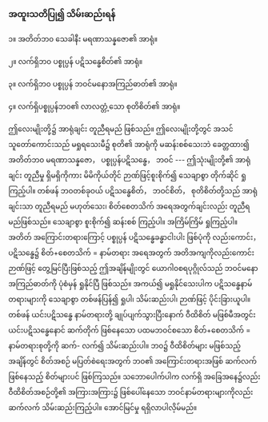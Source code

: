 ### အထူးသတိပြု၍ သိမ်းဆည်းရန်

၁။ အတိတ်ဘ၀ သေခါနီး မရဏာသန္နဇော၏ အာရုံ။

၂။ လက်ရှိဘ၀ ပစ္စုပ္ပန် ပဋိသန္ဓေစိတ်၏ အာရုံ။

၃။ လက်ရှိဘ၀ ပစ္စုပ္ပန် ဘဝင်မနောအကြည်ဓာတ်၏ အာရုံ။

၄။ လက်ရှိပစ္စုပ္ပန်ဘ၀၏ လာလတ္တံ့သော စုတိစိတ်၏ အာရုံ။

ဤလေးမျိုးတို့၌ အာရုံချင်း တူညီရမည် ဖြစ်သည်။ ဤလေးမျိုးတို့တွင် အသင်သူတော်ကောင်းသည်
မရှုရသေးမီ၌ စုတိ၏ အာရုံကို မဆန်းစစ်သေးဘဲ ခေတ္တထား၍ အတိတ်ဘ၀ မရဏာသန္နဇော， ပစ္စုပ္ပန်ပဋိသန္ဓေ，
ဘဝင် --- ဤသုံးမျိုးတို့၏ အာရုံချင်း တူညီမှု ရှိမရှိကိုကား မိမိကိုယ်တိုင် ဉာဏ်ဖြင့်စူးစိုက်၍ သေချာစွာ တိုက်ဆိုင်
ရှုကြည့်ပါ။ တစ်ဖန် ဘ၀တစ်ခုဝယ် ပဋိသန္ဓေစိတ်， ဘဝင်စိတ်， စုတိစိတ်တို့သည် အာရုံချင်းသာ တူညီရမည်
မဟုတ်သေး၊ စိတ်စေတသိက် အရေအတွက်ချင်းလည်း တူညီရမည်ဖြစ်သည်။ သေချာစွာ စူးစိုက်၍ ဆန်းစစ်
ကြည့်ပါ။ အကြိမ်ကြိမ် ရှုကြည့်ပါ။ အတိတ် အကြောင်းတရားကြောင့် ပစ္စုပ္ပန် ပဋိသန္ဓေခန္ဓာငါးပါး ဖြစ်ပုံကို
လည်းကောင်း， ပဋိသန္ဓေ၌ စိတ်+စေတသိက် = နာမ်တရား အရေအတွက် အတိအကျကိုလည်းကောင်း ဉာဏ်ဖြင့်
တွေ့မြင်ပြီးဖြစ်သည့် ဤအချိန်မျိုးတွင် ယောဂါ၀စရပုဂ္ဂိုလ်သည် ဘဝင်မနောအကြည်ဓာတ်ကို ပုံစံမှန် ရှုနိုင်ပြီ
ဖြစ်သည်။ အကယ်၍ မရှုနိုင်သေးပါက ပဋိသန္ဓေနာမ်တရားများကို သေချာစွာ တစ်ဖန်ပြန်၍ ရှုပါ၊ သိမ်းဆည်းပါ၊
ဉာဏ်ဖြင့် ပိုင်းခြားယူပါ။ တစ်ဖန် ယင်းပဋိသန္ဓေ နာမ်တရားတို့ ချုပ်ပျက်သွားပြီးနောက် ဝီထိစိတ် မဖြစ်မီအတွင်း
ယင်းပဋိသန္ဓေနောင် ဆက်တိုက် ဖြစ်နေသော ပထမဘဝင်စသော စိတ်+စေတသိက် = နာမ်တရားစုတို့ကို ဆက်-
လက်၍ သိမ်းဆည်းပါ။ ဘ၀၌ ဝီထိစိတ်များ မဖြစ်သည့် အချိန်တွင် စိတ်အစဉ် မပြတ်စဲရေးအတွက် ဘ၀၏
အကြောင်းတရားအဖြစ် ဆက်လက်ဖြစ်နေသည့် စိတ်များပင် ဖြစ်ကြသည်။ သဘောပေါက်ပါက လက်ရှိ
အခြေအနေ၌လည်း ဝီထိစိတ်အစဉ်တို့၏ အကြားအကြား၌ ဖြစ်ပေါ်နေသော ဘဝင်နာမ်တရားများကိုလည်း
ဆက်လက် သိမ်းဆည်းကြည့်ပါ။ အောင်မြင်မှု ရရှိလာပါလိ့မ်မည်။
